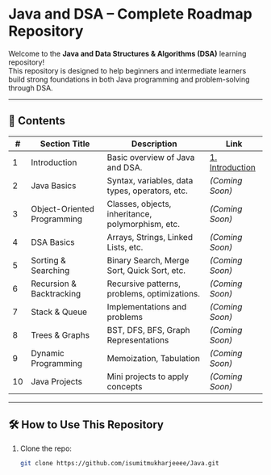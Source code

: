 # Java and DSA – Complete Roadmap Repository

Welcome to the **Java and Data Structures & Algorithms (DSA)** learning repository!  
This repository is designed to help beginners and intermediate learners build strong foundations in both Java programming and problem-solving through DSA.

---

## 📌 Contents

| # | Section Title     | Description                                     | Link                                         |
|---|--------------------|-------------------------------------------------|----------------------------------------------|
| 1 | Introduction       | Basic overview of Java and DSA.                | [1. Introduction](./1.%20Introduction/)      |
| 2 | Java Basics        | Syntax, variables, data types, operators, etc. | *(Coming Soon)*                              |
| 3 | Object-Oriented Programming | Classes, objects, inheritance, polymorphism, etc. | *(Coming Soon)*                      |
| 4 | DSA Basics         | Arrays, Strings, Linked Lists, etc.            | *(Coming Soon)*                              |
| 5 | Sorting & Searching| Binary Search, Merge Sort, Quick Sort, etc.   | *(Coming Soon)*                              |
| 6 | Recursion & Backtracking | Recursive patterns, problems, optimizations. | *(Coming Soon)*                          |
| 7 | Stack & Queue      | Implementations and problems                   | *(Coming Soon)*                              |
| 8 | Trees & Graphs     | BST, DFS, BFS, Graph Representations           | *(Coming Soon)*                              |
| 9 | Dynamic Programming| Memoization, Tabulation                        | *(Coming Soon)*                              |
|10 | Java Projects      | Mini projects to apply concepts                | *(Coming Soon)*                              |

---

## 🛠️ How to Use This Repository

1. Clone the repo:
   ```bash
   git clone https://github.com/isumitmukharjeeee/Java.git
